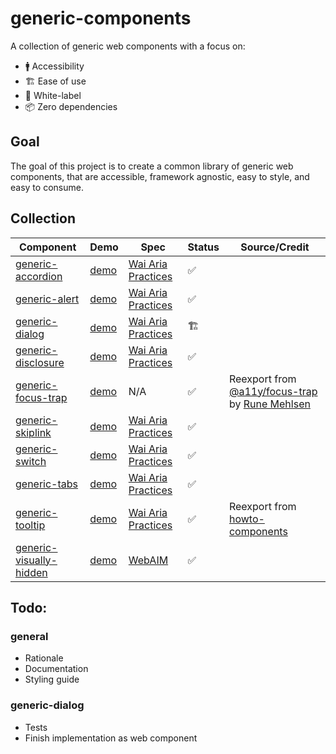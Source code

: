 # generic-components

A collection of generic web components with a focus on:

- 🚹 Accessibility
- 🏗 Ease of use
- 🍨 White-label
- 📦 Zero dependencies

## Goal

The goal of this project is to create a common library of generic web components, that are accessible, framework agnostic, easy to style, and easy to consume.

## Collection

| Component                                                     | Demo                                                                                           | Spec                                                                        | Status        | Source/Credit                                                                                                                   |
|---------------------------------------------------------------|------------------------------------------------------------------------------------------------|-----------------------------------------------------------------------------|---------------|---------------------------------------------------------------------------------------------------------------------------------|
| [generic-accordion](/generic-accordion/README.md)             | [demo](https://modest-bhaskara-e8742f.netlify.app/generic-accordion/demo/index.html)       | [Wai Aria Practices](https://www.w3.org/TR/wai-aria-practices/#accordion)    | ✅        |                                                                                                                                 |
| [generic-alert](/generic-alert/README.md)                     | [demo](https://modest-bhaskara-e8742f.netlify.app/generic-alert/demo/index.html)           | [Wai Aria Practices](https://www.w3.org/TR/wai-aria-practices/#alert)        | ✅ |                                                                                                                                 |
| [generic-dialog](/generic-dialog/README.md)                   | [demo](https://modest-bhaskara-e8742f.netlify.app/generic-dialog/demo/index.html)          | [Wai Aria Practices](https://www.w3.org/TR/wai-aria-practices/#dialog_modal) | 🏗          |                                                                                                                                 |
| [generic-disclosure](/generic-disclosure/README.md)           | [demo](https://modest-bhaskara-e8742f.netlify.app/generic-disclosure/demo/index.html)      | [Wai Aria Practices](https://www.w3.org/TR/wai-aria-practices/#disclosure)   | ✅          |                                                                                                                                 |
| [generic-focus-trap](/generic-focus-trap/README.md)           | [demo](https://modest-bhaskara-e8742f.netlify.app/generic-focus-trap/demo/index.html)      | N/A                                                                         | ✅ | Reexport from [@a11y/focus-trap](https://npmjs.com/package/@a11y/focus-trap) by [Rune Mehlsen](https://twitter.com/RuneMehlsen) |
| [generic-skiplink](/generic-skiplink/README.md)               | [demo](https://modest-bhaskara-e8742f.netlify.app/generic-skiplink/demo/index.html)        | [Wai Aria Practices](https://webaim.org/techniques/skipnav/)                 | ✅ |                                                                                                                                 |
| [generic-switch](/generic-switch/README.md)                   | [demo](https://modest-bhaskara-e8742f.netlify.app/generic-switch/demo/index.html)          | [Wai Aria Practices](https://www.w3.org/TR/wai-aria-1.1/#switch)             | ✅        |                                                                                                                                 |
| [generic-tabs](/generic-tabs/README.md)                       | [demo](https://modest-bhaskara-e8742f.netlify.app/generic-tabs/demo/index.html)            | [Wai Aria Practices](https://www.w3.org/TR/wai-aria-practices/#tabpanel)     | ✅        |                                                                                                                                 |
| [generic-tooltip](/generic-tooltip/README.md)                 | [demo](https://modest-bhaskara-e8742f.netlify.app/generic-tooltip/demo/index.html)         | [Wai Aria Practices](https://www.w3.org/TR/wai-aria-practices/#tooltip)      | ✅ | Reexport from [howto-components](https://github.com/GoogleChromeLabs/howto-components)                                          |
| [generic-visually-hidden](/generic-visually-hidden/README.md) | [demo](https://modest-bhaskara-e8742f.netlify.app/generic-visually-hidden/demo/index.html) | [WebAIM](https://webaim.org/techniques/css/invisiblecontent/)               | ✅ |                                                                                                                                 |                                                                                 |

## Todo:

### general

- Rationale
- Documentation
- Styling guide

### generic-dialog
- Tests
- Finish implementation as web component

